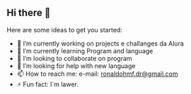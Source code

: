 ## Hi there 👋

Here are some ideas to get you started:

- 🔭 I’m currently working on projects e challanges da Alura
- 🌱 I’m currently learning Program and language
- 👯 I’m looking to collaborate on program
- 🤔 I’m looking for help with new language
- 📫 How to reach me: e-mail: ronaldohmf.dr@gmail.com
- ⚡ Fun fact: I´m lawer.

